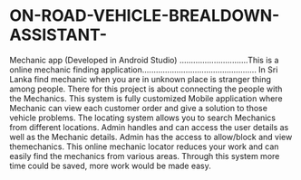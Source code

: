 # ON-ROAD-VEHICLE-BREALDOWN-ASSISTANT-
Mechanic app (Developed in Android Studio)
..............................This is a online mechanic finding application..................................................
In Sri Lanka find mechanic when you are in unknown place is stranger thing among people. 
There for this project is about connecting the people with the Mechanics.
This system is fully customized Mobile application where Mechanic can view each customer order and give a solution to those vehicle problems. 
The locating system allows you to search Mechanics from different locations. 
Admin handles and can access the user details as well as the Mechanic details. Admin has the access to allow/block and view themechanics. 
This online mechanic locator reduces your work and can easily find the mechanics from various areas.
Through this system more time could be saved, more work would be made easy.

